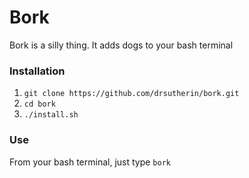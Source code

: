 # Bork

Bork is a silly thing.  It adds dogs to your bash terminal

### Installation
1. ```git clone https://github.com/drsutherin/bork.git```
2. ```cd bork```
3. ```./install.sh```

### Use
From your bash terminal, just type ```bork```
